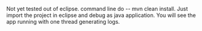 Not yet tested out of eclipse.
command line do -- mvn clean install.
Just import the project in eclipse and debug as java application. You will see the app running with one thread generating logs.
